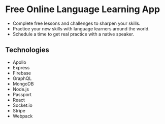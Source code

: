 # Free Online Language Learning App
- Complete free lessons and challenges to sharpen your skills.
- Practice your new skills with language learners around the world.
- Schedule a time to get real practice with a native speaker.

## Technologies
- Apollo
- Express
- Firebase
- GraphQL
- MongoDB
- Node.js
- Passport
- React
- Socket.io
- Stripe
- Webpack


